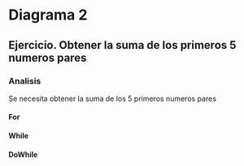 # Diagrama 2
## Ejercicio. Obtener la suma de los primeros 5 numeros pares
### Analisis
Se necesita obtener la suma de los 5 primeros numeros pares

#### For

#### While

#### DoWhile
